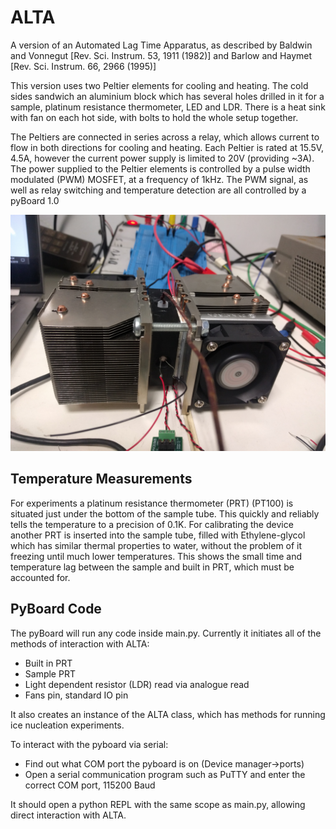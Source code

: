 # ALTA
A version of an Automated Lag Time Apparatus, as described by Baldwin and Vonnegut [Rev. Sci. Instrum. 53, 1911 (1982)] and Barlow and Haymet [Rev. Sci. Instrum. 66, 2966 (1995)]

This version uses two Peltier elements for cooling and heating. The cold sides sandwich an aluminium block which has several holes drilled in it for a sample, platinum resistance thermometer, LED and LDR. There is a heat sink with fan on each hot side, with bolts to hold the whole setup together.

The Peltiers are connected in series across a relay, which allows current to flow in both directions for cooling and heating. Each Peltier is rated at 15.5V, 4.5A, however the current power supply is limited to 20V (providing ~3A). The power supplied to the Peltier elements is controlled by a pulse width modulated (PWM) MOSFET, at a frequency of 1kHz. The PWM signal, as well as relay switching and temperature detection are all controlled by a pyBoard 1.0

![ALTA_setup](https://github.com/fuverdred/ALTA/blob/master/images/ALTA.jpg)

## Temperature Measurements
For experiments a platinum resistance thermometer (PRT) (PT100) is situated just under the bottom of the sample tube. This quickly and reliably tells the temperature to a precision of 0.1K. For calibrating the device another PRT is inserted into the sample tube, filled with Ethylene-glycol which has similar thermal properties to water, without the problem of it freezing until much lower temperatures. This shows the small time and temperature lag between the sample and built in PRT, which must be accounted for.

## PyBoard Code
The pyBoard will run any code inside main.py. Currently it initiates all of the methods of interaction with ALTA:
- Built in PRT
- Sample PRT
- Light dependent resistor (LDR) read via analogue read
- Fans pin, standard IO pin

It also creates an instance of the ALTA class, which has methods for running ice nucleation experiments.

To interact with the pyboard via serial:
- Find out what COM port the pyboard is on (Device manager->ports)
- Open a serial communication program such as PuTTY and enter the correct COM port, 115200 Baud

It should open a python REPL with the same scope as main.py, allowing direct interaction with ALTA.
